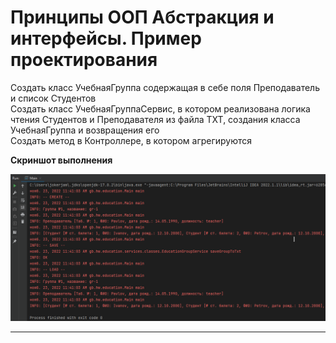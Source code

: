 # Принципы ООП Абстракция и интерфейсы. Пример проектирования

Создать класс УчебнаяГруппа содержащая в себе поля Преподаватель и список Студентов<br>
Создать класс УчебнаяГруппаСервис, в котором реализована логика чтения Студентов и Преподавателя из файла TXT, создания класса УчебнаяГруппа и возвращения его<br>
Создать метод в Контроллере, в котором агрегируются

**Скриншот выполнения**

!["Выполнение"](/ScreenShot/education_001.png "Лог выполнеия")

---
